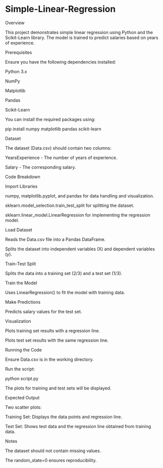 # Simple-Linear-Regression

Overview

This project demonstrates simple linear regression using Python and the Scikit-Learn library. The model is trained to predict salaries based on years of experience.

Prerequisites

Ensure you have the following dependencies installed:

Python 3.x

NumPy

Matplotlib

Pandas

Scikit-Learn

You can install the required packages using:

pip install numpy matplotlib pandas scikit-learn

Dataset

The dataset (Data.csv) should contain two columns:

YearsExperience - The number of years of experience.

Salary - The corresponding salary.

Code Breakdown

Import Libraries

numpy, matplotlib.pyplot, and pandas for data handling and visualization.

sklearn.model_selection.train_test_split for splitting the dataset.

sklearn.linear_model.LinearRegression for implementing the regression model.

Load Dataset

Reads the Data.csv file into a Pandas DataFrame.

Splits the dataset into independent variables (X) and dependent variables (y).

Train-Test Split

Splits the data into a training set (2/3) and a test set (1/3).

Train the Model

Uses LinearRegression() to fit the model with training data.

Make Predictions

Predicts salary values for the test set.

Visualization

Plots training set results with a regression line.

Plots test set results with the same regression line.

Running the Code

Ensure Data.csv is in the working directory.

Run the script:

python script.py

The plots for training and test sets will be displayed.

Expected Output

Two scatter plots:

Training Set: Displays the data points and regression line.

Test Set: Shows test data and the regression line obtained from training data.

Notes

The dataset should not contain missing values.

The random_state=0 ensures reproducibility.
